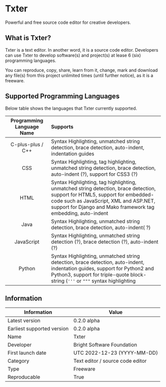 # Txter
Powerful and free source code editor for creative developers. 

## What is Txter?
Txter is a text editor. In another word, it is a source code editor. Developers can use Txter to develop software(s) and project(s) at lease 6 (six) programming languages.

You can reproduce, copy, share, learn from it, change, mark and download any file(s) from this project unlimited times (until further notice), as it is a freeware.

## Supported Programming Languages
Below table shows the languages that Txter currently supported.

| Programming Language Name | Supports  |
| :-----------------------: | :-------- |
| C-plus-plus / C++         | Syntax Highlighting, unmatched string detection, brace detection, auto-indent, indentation guides |
| CSS                       | Syntax Highlighting, tag highlighting, unmatched string detection, brace detection, auto-indent (?), support for CSS3 (?) |
| HTML                      | Syntax Highlighting, tag highlighting, unmatched string detection, brace detection, support for HTML5, support for embedded-code such as JavaScript, XML and ASP.NET, support for Django and Mako framework tag embedding, auto-indent |
| Java                      | Syntax Highlighting, unmatched string detection, brace detection, auto-indent( ?) |
| JavaScript                | Syntax Highlighting, unmatched string detection (?), brace detection (?), auto-indent (?) |
| Python                    | Syntax Highlighting, unmatched string detection, brace detection, auto-indent, indentation guides, support for Python2 and Python3, support for triple-quote block-string (`'''` or `"""` syntax highlighting |

## Information
| Information | Value |
| --- | --- |
| Latest version | 0.2.0 alpha |
| Earliest supported version | 0.2.0 alpha |
| Name | Txter |
| Developer | Bright Software Foundation |
| First launch date | UTC 2022-12-23 (YYYY-MM-DD) |
| Category | Text editor / source code editor |
| Type | Freeware |
| Reproducable | True |
